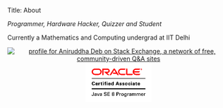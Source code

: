 Title: About

*Programmer, Hardware Hacker, Quizzer and Student*

Currently a Mathematics and Computing undergrad at IIT Delhi

<script type="text/javascript" src="https://github-profile.com/dist/gh-profile-card.min.js"></script>
<center><div id="github-card" 
	 data-max-repos="2"
	 data-sort-by="updateTime"
	 data-header-text="Recently updated:"
     data-username="Aniruddha-Deb">
</div></center>

<center><a href="https://stackexchange.com/users/12827944"><img src="https://stackexchange.com/users/flair/12827944.png" width="208" height="58" alt="profile for Aniruddha Deb on Stack Exchange, a network of free, community-driven Q&amp;A sites" title="profile for Aniruddha Deb on Stack Exchange, a network of free, community-driven Q&amp;A sites"></a></center>

<center><img src="OCA.gif" alt="Oracle Certified Associate" width="150"></center>
